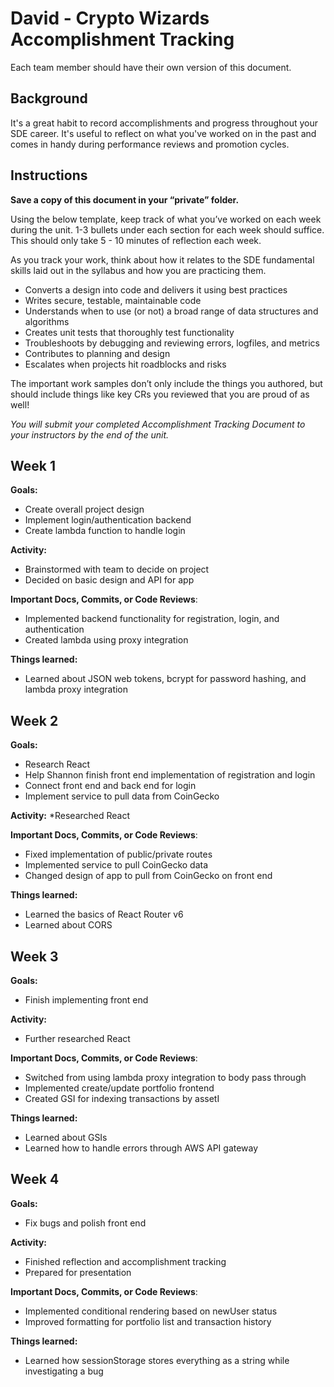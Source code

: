 # David - Crypto Wizards Accomplishment Tracking

Each team member should have their own version of this document.

## Background

It's a great habit to record accomplishments and progress throughout your SDE
career. It's useful to reflect on what you've worked on in the past and comes in
handy during performance reviews and promotion cycles.

## Instructions

**Save a copy of this document in your “private” folder.**

Using the below template, keep track of what you’ve worked on each week during
the unit. 1-3 bullets under each section for each week should suffice. This
should only take 5 - 10 minutes of reflection each week.

As you track your work, think about how it relates to the SDE fundamental skills
laid out in the syllabus and how you are practicing them.

* Converts a design into code and delivers it using best practices
* Writes secure, testable, maintainable code
* Understands when to use (or not) a broad range of data structures and
  algorithms
* Creates unit tests that thoroughly test functionality
* Troubleshoots by debugging and reviewing errors, logfiles, and metrics
* Contributes to planning and design
* Escalates when projects hit roadblocks and risks

The important work samples don’t only include the things you authored, but
should include things like key CRs you reviewed that you are proud of as well!

_You will submit your completed Accomplishment Tracking Document to your
instructors by the end of the unit._

## Week 1

**Goals:**
* Create overall project design
* Implement login/authentication backend
* Create lambda function to handle login

**Activity:**
* Brainstormed with team to decide on project
* Decided on basic design and API for app

**Important Docs, Commits, or Code Reviews**:
* Implemented backend functionality for registration, login, and authentication
* Created lambda using proxy integration

**Things learned:**
* Learned about JSON web tokens, bcrypt for password hashing, and lambda proxy integration

## Week 2

**Goals:**
* Research React
* Help Shannon finish front end implementation of registration and login
* Connect front end and back end for login
* Implement service to pull data from CoinGecko

**Activity:**
*Researched React

**Important Docs, Commits, or Code Reviews**:
* Fixed implementation of public/private routes
* Implemented service to pull CoinGecko data
* Changed design of app to pull from CoinGecko on front end

**Things learned:**
* Learned the basics of React Router v6
* Learned about CORS

## Week 3

**Goals:**
* Finish implementing front end

**Activity:**
* Further researched React

**Important Docs, Commits, or Code Reviews**:
* Switched from using lambda proxy integration to body pass through
* Implemented create/update portfolio frontend
* Created GSI for indexing transactions by assetI

**Things learned:**
* Learned about GSIs
* Learned how to handle errors through AWS API gateway

## Week 4

**Goals:**
* Fix bugs and polish front end

**Activity:**
* Finished reflection and accomplishment tracking
* Prepared for presentation

**Important Docs, Commits, or Code Reviews**:
* Implemented conditional rendering based on newUser status
* Improved formatting for portfolio list and transaction history

**Things learned:**
* Learned how sessionStorage stores everything as a string while investigating a bug
